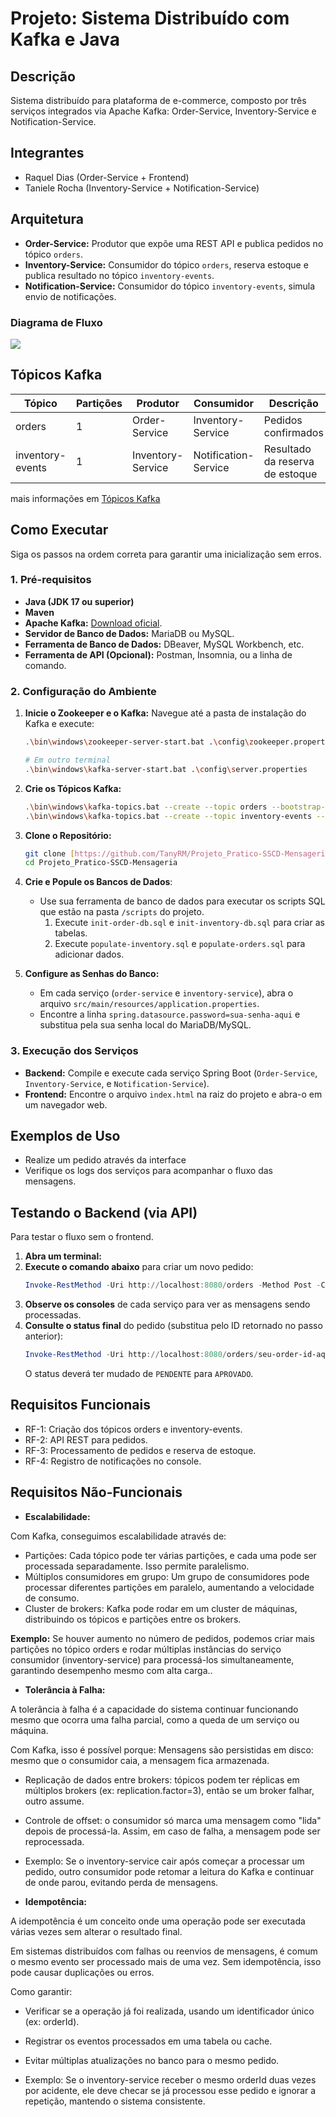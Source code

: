 # Projeto: Sistema Distribuído com Kafka e Java

## Descrição

Sistema distribuído para plataforma de e-commerce, composto por três serviços integrados via Apache Kafka:
Order-Service, Inventory-Service e Notification-Service.

## Integrantes

- Raquel Dias (Order-Service + Frontend)
- Taniele Rocha (Inventory-Service + Notification-Service)

## Arquitetura

- **Order-Service:** Produtor que expõe uma REST API e publica pedidos no tópico `orders`.
- **Inventory-Service:** Consumidor do tópico `orders`, reserva estoque e publica resultado no
  tópico `inventory-events`.
- **Notification-Service:** Consumidor do tópico `inventory-events`, simula envio de notificações.

### Diagrama de Fluxo

<!-- (se possível) Adicionar diagrama ilustrando o fluxo entre os serviços e os tópicos Kafka -->
[![](https://img.plantuml.biz/plantuml/svg/bLRDRkCs4BuBq3jCrKi2D8eJntLg8CKwjbC4kutTQBkdN1Xfv2KYaLvISdyMUPYYXwA7dle8Vh4EzMTHKe7M9ueSpiytttpq6vqnbULfuZfVP1ynHTZpPyL4vZgka_4iGGYupZ1b426ipaAPfgX215h0MnQ_C6F8mamgy1O9Hv4XdCmtz-TtIj9QHASUC0tbaUliA1eF-OuYWBTM4Qgp0DMUXrYO5Jl1FdITY6NicMa4RtaB6unu9FNHP7dhEfzopEcuIA8ugTAnGjoBFSMLwXShJBFR3rKU7NvJNDgc9gJb-a5cFEOXoxWKblVsGH70TVGB5tIPfQ2HyXO4u6VN0VhDbP8_BMH2-7qv7e-hJOFdhJILTe_UyHZVSO7MwMGoAKytnmGjWz5e-Xp7VHiMlcoLp4LKsU4q7jTsomeMoz7bDPjUJJe6FIyiPl55QVI3wPBb8ewcU77LFktUZ-DuZDUkysgWkxc1XUBiyCVXTmcHhBW09tT9_hE4uF2N28bfyXHkRenvIJGu-xRXqWmkVDYiW_TmNgIXdyI9OM_4Y5B6OrZH5e4JOVLfmMU-PxHrvAFhrEl6z_9s1fS-12pPioQj86DPhcUmMJqiLm_lLprlXaVL0iwiD2iNnfyaLcB_dfr4mVSPZAcw_3aXma6gjo0aP8U_TpoKu9NrUguZ9BbHVFincy4SKggIRJ6b8IQg_vd2vyBmFlhA893gLpiIXIfHdS6L3u-eTrAG65oEBgWpI0b6J-BeGLS0U3K2tck_c0fIwkr6oH2rPgcPCfXhNJVKTAOrZ5LxYvfDyUqHdi74XuKKMf9-6GoY8GoQ3EpfTvtsj-NQDFXh7pwWAkOPK6UIfXVmIL2DBE6_ClYKqnnnuX8EHJ1DQtqKMDgPhogVwxSMIfQ7VefLwwV7rYlKUP8HfIq2y4R-q2owLFXURsSmqBhWnyKg2DQTpdLnA_ftnqK1H3cVs8XV-LrDQRkjH3jI89PWqioi6VvTXmbKo6DTKgaLJUkF4tFTQJiELcmk3z3FR0_Ez3S-pElsbf2qTCUeE7ZppUFwmtov7lHkMjOuxqrvAH1DXBgweN4Vsg-mjm3fF3WaUAF_3qplrJAddStXO2Il0K_pX0P4x6bIAPgmMP38xMcld5v0-hDG2pxbRbflN5LuTVKUrhkGBhAa997l-yFQ_zsgqVtpckclWme_o8KcaoCHTWKH_hkiFoAXBfeNmZmzbRCsZORwFoZ1BVqTaMg0zPJLkVqBQzuGnCL_lNy0)](https://editor.plantuml.com/uml/bLRDRkCs4BuBq3jCrKi2D8eJntLg8CKwjbC4kutTQBkdN1Xfv2KYaLvISdyMUPYYXwA7dle8Vh4EzMTHKe7M9ueSpiytttpq6vqnbULfuZfVP1ynHTZpPyL4vZgka_4iGGYupZ1b426ipaAPfgX215h0MnQ_C6F8mamgy1O9Hv4XdCmtz-TtIj9QHASUC0tbaUliA1eF-OuYWBTM4Qgp0DMUXrYO5Jl1FdITY6NicMa4RtaB6unu9FNHP7dhEfzopEcuIA8ugTAnGjoBFSMLwXShJBFR3rKU7NvJNDgc9gJb-a5cFEOXoxWKblVsGH70TVGB5tIPfQ2HyXO4u6VN0VhDbP8_BMH2-7qv7e-hJOFdhJILTe_UyHZVSO7MwMGoAKytnmGjWz5e-Xp7VHiMlcoLp4LKsU4q7jTsomeMoz7bDPjUJJe6FIyiPl55QVI3wPBb8ewcU77LFktUZ-DuZDUkysgWkxc1XUBiyCVXTmcHhBW09tT9_hE4uF2N28bfyXHkRenvIJGu-xRXqWmkVDYiW_TmNgIXdyI9OM_4Y5B6OrZH5e4JOVLfmMU-PxHrvAFhrEl6z_9s1fS-12pPioQj86DPhcUmMJqiLm_lLprlXaVL0iwiD2iNnfyaLcB_dfr4mVSPZAcw_3aXma6gjo0aP8U_TpoKu9NrUguZ9BbHVFincy4SKggIRJ6b8IQg_vd2vyBmFlhA893gLpiIXIfHdS6L3u-eTrAG65oEBgWpI0b6J-BeGLS0U3K2tck_c0fIwkr6oH2rPgcPCfXhNJVKTAOrZ5LxYvfDyUqHdi74XuKKMf9-6GoY8GoQ3EpfTvtsj-NQDFXh7pwWAkOPK6UIfXVmIL2DBE6_ClYKqnnnuX8EHJ1DQtqKMDgPhogVwxSMIfQ7VefLwwV7rYlKUP8HfIq2y4R-q2owLFXURsSmqBhWnyKg2DQTpdLnA_ftnqK1H3cVs8XV-LrDQRkjH3jI89PWqioi6VvTXmbKo6DTKgaLJUkF4tFTQJiELcmk3z3FR0_Ez3S-pElsbf2qTCUeE7ZppUFwmtov7lHkMjOuxqrvAH1DXBgweN4Vsg-mjm3fF3WaUAF_3qplrJAddStXO2Il0K_pX0P4x6bIAPgmMP38xMcld5v0-hDG2pxbRbflN5LuTVKUrhkGBhAa997l-yFQ_zsgqVtpckclWme_o8KcaoCHTWKH_hkiFoAXBfeNmZmzbRCsZORwFoZ1BVqTaMg0zPJLkVqBQzuGnCL_lNy0)

## Tópicos Kafka

| Tópico           | Partições | Produtor          | Consumidor           | Descrição                       |
|------------------|-----------|-------------------|----------------------|---------------------------------|
| orders           | 1         | Order-Service     | Inventory-Service    | Pedidos confirmados             |
| inventory-events | 1         | Inventory-Service | Notification-Service | Resultado da reserva de estoque |

mais informações em [Tópicos Kafka](./kafka-topics.md)

## Como Executar

Siga os passos na ordem correta para garantir uma inicialização sem erros.

### 1. Pré-requisitos

- **Java (JDK 17 ou superior)**
- **Maven**
- **Apache Kafka:** [Download oficial](https://kafka.apache.org/downloads).
- **Servidor de Banco de Dados:** MariaDB ou MySQL.
- **Ferramenta de Banco de Dados:** DBeaver, MySQL Workbench, etc.
- **Ferramenta de API (Opcional):** Postman, Insomnia, ou a linha de comando.

### 2. Configuração do Ambiente

1. **Inicie o Zookeeper e o Kafka:** Navegue até a pasta de instalação do Kafka e execute:
   ```bash
   .\bin\windows\zookeeper-server-start.bat .\config\zookeeper.properties
   
   # Em outro terminal
   .\bin\windows\kafka-server-start.bat .\config\server.properties
   ```

2. **Crie os Tópicos Kafka:**
   ```bash
   .\bin\windows\kafka-topics.bat --create --topic orders --bootstrap-server localhost:9092 --partitions 1 --replication-factor 1
   .\bin\windows\kafka-topics.bat --create --topic inventory-events --bootstrap-server localhost:9092 --partitions 1 --replication-factor 1
   ```

3. **Clone o Repositório:**
   ```bash
   git clone [https://github.com/TanyRM/Projeto_Pratico-SSCD-Mensageria.git](https://github.com/TanyRM/Projeto_Pratico-SSCD-Mensageria.git)
   cd Projeto_Pratico-SSCD-Mensageria
   ```

4. **Crie e Popule os Bancos de Dados**:
    - Use sua ferramenta de banco de dados para executar os scripts SQL que estão na pasta `/scripts` do projeto.
        1. Execute `init-order-db.sql` e `init-inventory-db.sql` para criar as tabelas.
        2. Execute `populate-inventory.sql` e `populate-orders.sql` para adicionar dados.

5. **Configure as Senhas do Banco:**
    - Em cada serviço (`order-service` e `inventory-service`), abra o
      arquivo `src/main/resources/application.properties`.
    - Encontre a linha `spring.datasource.password=sua-senha-aqui` e substitua pela sua senha local do MariaDB/MySQL.

### 3. Execução dos Serviços
-   **Backend:** Compile e execute cada serviço Spring Boot (`Order-Service`, `Inventory-Service`, e `Notification-Service`).
-   **Frontend:** Encontre o arquivo `index.html` na raiz do projeto e abra-o em um navegador web.

## Exemplos de Uso

- Realize um pedido através da interface
- Verifique os logs dos serviços para acompanhar o fluxo das mensagens.

## Testando o Backend (via API)

Para testar o fluxo sem o frontend.

1. **Abra um terminal:**
2. **Execute o comando abaixo** para criar um novo pedido:
   ```powershell
   Invoke-RestMethod -Uri http://localhost:8080/orders -Method Post -ContentType 'application/json' -Body '{"customer":{"nome":"Cliente Teste API","email":"teste.api@email.com","telefone":"123456789"},"items":[{"produtoId":"prod-001","quantidade":1,"precoUnidade":5500.00}]}'
   ```
3. **Observe os consoles** de cada serviço para ver as mensagens sendo processadas.
4. **Consulte o status final** do pedido (substitua pelo ID retornado no passo anterior):
   ```powershell
   Invoke-RestMethod -Uri http://localhost:8080/orders/seu-order-id-aqui
   ```
   O status deverá ter mudado de `PENDENTE` para `APROVADO`.

## Requisitos Funcionais

- RF-1: Criação dos tópicos orders e inventory-events.
- RF-2: API REST para pedidos.
- RF-3: Processamento de pedidos e reserva de estoque.
- RF-4: Registro de notificações no console.

## Requisitos Não-Funcionais

- **Escalabilidade:** 

Com Kafka, conseguimos escalabilidade através de:
- Partições: Cada tópico pode ter várias partições, e cada uma pode ser processada separadamente. Isso permite paralelismo.
- Múltiplos consumidores em grupo: Um grupo de consumidores pode processar diferentes partições em paralelo, aumentando a velocidade de consumo.
- Cluster de brokers: Kafka pode rodar em um cluster de máquinas, distribuindo os tópicos e partições entre os brokers.

**Exemplo:**
Se houver aumento no número de pedidos, podemos criar mais partições no tópico orders e rodar múltiplas instâncias do serviço consumidor (inventory-service) para processá-los simultaneamente, garantindo desempenho mesmo com alta carga..

- **Tolerância à Falha:** 

A tolerância à falha é a capacidade do sistema continuar funcionando mesmo que ocorra uma falha parcial, como a queda de um serviço ou máquina.

Com Kafka, isso é possível porque:
Mensagens são persistidas em disco: mesmo que o consumidor caia, a mensagem fica armazenada.

- Replicação de dados entre brokers: tópicos podem ter réplicas em múltiplos brokers (ex: replication.factor=3), então se um broker falhar, outro assume.

- Controle de offset: o consumidor só marca uma mensagem como "lida" depois de processá-la. Assim, em caso de falha, a mensagem pode ser reprocessada.


- Exemplo:
Se o inventory-service cair após começar a processar um pedido, outro consumidor pode retomar a leitura do Kafka e continuar de onde parou, evitando perda de mensagens.


- **Idempotência:** 

A idempotência é um conceito onde uma operação pode ser executada várias vezes sem alterar o resultado final.

Em sistemas distribuídos com falhas ou reenvios de mensagens, é comum o mesmo evento ser processado mais de uma vez. Sem idempotência, isso pode causar duplicações ou erros.

Como garantir:
- Verificar se a operação já foi realizada, usando um identificador único (ex: orderId).

- Registrar os eventos processados em uma tabela ou cache.

- Evitar múltiplas atualizações no banco para o mesmo pedido.


- Exemplo:
  Se o inventory-service receber o mesmo orderId duas vezes por acidente, ele deve checar se já processou esse pedido e ignorar a repetição, mantendo o sistema consistente.

